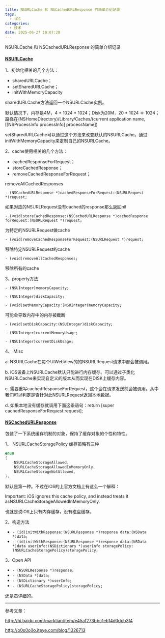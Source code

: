 ```yaml
---
title: NSURLCache 和 NSCachedURLResponse 的简单介绍记录
tags:
  - iOS
categories:
  - 技术
date: 2025-06-27 10:07:20
---
```


NSURLCache 和 NSCachedURLResponse 的简单介绍记录

#### [NSURLCache](#1)

1、初始化相关的几个方法：

* sharedURLCache；
* setSharedURLCache；
* initWithMemoryCapacity

sharedURLCache方法返回一个NSURLCache实例。

默认情况下，内存是4M，4 * 1024 * 1024；Disk为20M，20 * 1024 ＊ 1024；路径在(NSHomeDirectory)/Library/Caches/(current application name, [[NSProcessInfo processInfo] processName])

setSharedURLCache可以通过这个方法来改变默认的NSURLCache。通过initWithMemoryCapacity来定制自己的NSURLCache。

2、cache使用相关的几个方法：

* cachedResponseForRequest；
* storeCachedResponse；
* removeCachedResponseForRequest；

removeAllCachedResponses

`- (NSCachedURLResponse *)cachedResponseForRequest:(NSURLRequest *)request;`

如果对应的NSURLRequest没有cached的response那么返回nil

`- (void)storeCachedResponse:(NSCachedURLResponse *)cachedResponse forRequest:(NSURLRequest *)request;`

为特定的NSURLRequest做cache

`- (void)removeCachedResponseForRequest:(NSURLRequest *)request;`

移除特定NSURLRequest的cache

`- (void)removeAllCachedResponses;`

移除所有的cache

3、property方法

`- (NSUInteger)memoryCapacity;`

`- (NSUInteger)diskCapacity;`

`- (void)setMemoryCapacity:(NSUInteger)memoryCapacity;`

可能会导致内存中的内存被截断

`- (void)setDiskCapacity:(NSUInteger)diskCapacity;`

`- (NSUInteger)currentMemoryUsage;`

`- (NSUInteger)currentDiskUsage;`

4、 Misc

a. NSURLCache在每个UIWebView的的NSURLRequest请求中都会被调用。

b. iOS设备上NSURLCache默认只能进行内存缓存。可以通过子类化NSURLCache来实现自定义的版本从而实现在DISK上缓存内容。

c. 需要重写cachedResponseForRequest，这个会在请求发送前会被调用，从中我们可以判定是否针对此NSURLRequest返回本地数据。

d. 如果本地没有缓存就调用下面这条语句：return [super cachedResponseForRequest:request];

#### [NSCachedURLResponse](#2)

包装了一下系统缓存机制的对象，保持了缓存对象的个性和特性。

1、 NSURLCacheStoragePolicy 缓存策略有三种

```objectivec
enum
{
    NSURLCacheStorageAllowed,
    NSURLCacheStorageAllowedInMemoryOnly,
    NSURLCacheStorageNotAllowed,
};
```

默认是第一种。不过在iOS的上官方文档上有这么一个解释：

Important: iOS ignores this cache policy, and instead treats it asNSURLCacheStorageAllowedInMemoryOnly.

 也就是说iOS上只有内存缓存，没有磁盘缓存。

2、构造方法

- `- (id)initWithResponse:(NSURLResponse *)response data:(NSData *)data;`
- `- (id)initWithResponse:(NSURLResponse *)response data:(NSData *)data userInfo:(NSDictionary *)userInfo storagePolicy:(NSURLCacheStoragePolicy)storagePolicy;`

3、Open API

- `- (NSURLResponse *)response;`
- `- (NSData *)data;`
- `- (NSDictionary *)userInfo;`
- `- (NSURLCacheStoragePolicy)storagePolicy;`

还是蛮详细的。

---

参考文章：

http://hi.baidu.com/marktian/item/e45af273bbc1eb14d0dcb3f4

http://o0o0o0o.iteye.com/blog/1326713

